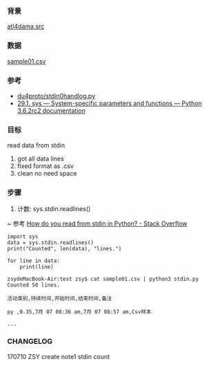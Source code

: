 ### 背景
[atl4dama.src](https://github.com/DebugUself/du4proto/blob/atl4dama/src/README.md)

### 数据
[sample01.csv](https://github.com/DebugUself/du4proto/blob/4e4593da068426294d489f72a9f358bc6e1f9dfc/try/s04e51/data/sample01.csv)

### 参考
- [du4proto/stdin0handlog.py](https://github.com/DebugUself/du4proto/blob/atl4dama/src/stdin0handlog.py)
- [29.1. sys — System-specific parameters and functions — Python 3.6.2rc2 documentation](https://docs.python.org/3/library/sys.html)

### 目标

read data from stdin
1. got all data lines
2. fixed format as .csv
3. clean no need space
    
### 步骤

1. 计数: sys.stdin.readlines()

~ 参考 [How do you read from stdin in Python? - Stack Overflow](https://stackoverflow.com/questions/1450393/how-do-you-read-from-stdin-in-python)

```
import sys
data = sys.stdin.readlines()
print("Counted", len(data), "lines.")

for line in data:
    print(line)

```

```
zsydeMacBook-Air:test zsy$ cat sample01.csv | python3 stdin.py
Counted 50 lines.

活动类别,持续时间,开始时间,结束时间,备注

py ,0.35,7月 07 08:36 am,7月 07 08:57 am,Csv样本

...

```


### CHANGELOG

170710 ZSY create note1 stdin count